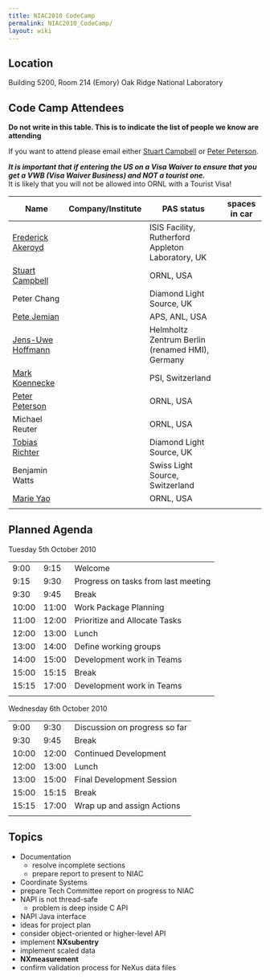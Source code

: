 ```yaml
---
title: NIAC2010 CodeCamp
permalink: NIAC2010_CodeCamp/
layout: wiki
---
```


Location
--------

Building 5200, Room 214 (Emory) Oak Ridge National Laboratory

Code Camp Attendees
-------------------

**Do not write in this table. This is to indicate the list of people we
know are attending**

If you want to attend please email either [Stuart
Campbell](User%3AStuart_Campbell "wikilink") or [Peter
Peterson](User%3APeter_Peterson "wikilink").

***It is important that if entering the US on a Visa Waiver to ensure
that you get a VWB (Visa Waiver Business) and NOT a tourist one.***  
It is likely that you will not be allowed into ORNL with a Tourist Visa!

| Name                                                      | Company/Institute                                   | PAS status          | spaces in car |
|-----------------------------------------------------------|-----------------------------------------------------|---------------------|---------------|
| [Frederick Akeroyd](User%3AFreddie_Akeroyd "wikilink")    | | ISIS Facility, Rutherford Appleton Laboratory, UK | | approved          |               |
| [Stuart Campbell](User%3AStuart_Campbell "wikilink")      | | ORNL, USA                                         | | approved          | 2             |
| Peter Chang                                               | | Diamond Light Source, UK                          | | approved          |               |
| [Pete Jemian](User%3APete_Jemian "wikilink")              | | APS, ANL, USA                                     | | approved          |               |
| [ Jens-Uwe Hoffmann](User%3AJens-Uwe_Hoffmann "wikilink") | | Helmholtz Zentrum Berlin (renamed HMI), Germany   | | approved          |               |
| [Mark Koennecke](User%3AMark_Koennecke "wikilink")        | | PSI, Switzerland                                  | | approved          |               |
| [Peter Peterson](User%3APeter_Peterson "wikilink")        | | ORNL, USA                                         | | approved          | 3             |
| Michael Reuter                                            | | ORNL, USA                                         | | approved          |               |
| [Tobias Richter](User%3ATobias_Richter "wikilink")        | | Diamond Light Source, UK                          | | approved          |               |
| Benjamin Watts                                            | | Swiss Light Source, Switzerland                   | | awaiting approval |               |
| [Marie Yao](User%3AMarie "wikilink")                      | | ORNL, USA                                         | | approved          |               |
||

Planned Agenda
--------------

Tuesday 5th October 2010

|       |       |                                     |
|-------|-------|-------------------------------------|
| 9:00  | 9:15  | Welcome                             |
| 9:15  | 9:30  | Progress on tasks from last meeting |
| 9:30  | 9:45  | Break                               |
| 10:00 | 11:00 | Work Package Planning               |
| 11:00 | 12:00 | Prioritize and Allocate Tasks       |
| 12:00 | 13:00 | Lunch                               |
| 13:00 | 14:00 | Define working groups               |
| 14:00 | 15:00 | Development work in Teams           |
| 15:00 | 15:15 | Break                               |
| 15:15 | 17:00 | Development work in Teams           |
||

Wednesday 6th October 2010

|       |       |                               |
|-------|-------|-------------------------------|
| 9:00  | 9:30  | Discussion on progress so far |
| 9:30  | 9:45  | Break                         |
| 10:00 | 12:00 | Continued Development         |
| 12:00 | 13:00 | Lunch                         |
| 13:00 | 15:00 | Final Development Session     |
| 15:00 | 15:15 | Break                         |
| 15:15 | 17:00 | Wrap up and assign Actions    |
||

Topics
------

-   Documentation
    -   resolve incomplete sections
    -   prepare report to present to NIAC
-   Coordinate Systems
-   prepare Tech Committee report on progress to NIAC
-   NAPI is not thread-safe
    -   problem is deep inside C API
-   NAPI Java interface
-   ideas for project plan
-   consider object-oriented or higher-level API
-   implement **NXsubentry**
-   implement scaled data
-   **NXmeasurement**
-   confirm validation process for NeXus data files

